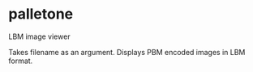 # palletone
LBM image viewer

Takes filename as an argument. Displays PBM encoded images in LBM format.
